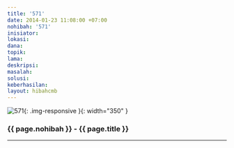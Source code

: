 ```yaml
---
title: '571'
date: 2014-01-23 11:08:00 +07:00
nohibah: '571'
inisiator:
lokasi:
dana:
topik:
lama:
deskripsi:
masalah:
solusi:
keberhasilan:
layout: hibahcmb
---
```


![571](/static/img/hibahcmb/571.png){: .img-responsive }{: width="350" }

### {{ page.nohibah }} - {{ page.title }}

---
